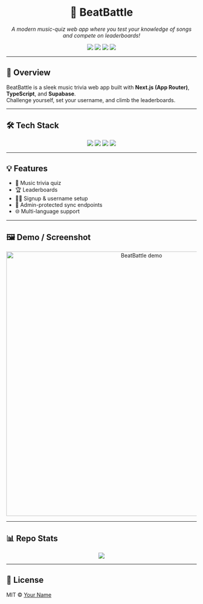 <h1 align="center">🎵 BeatBattle</h1>
<p align="center">
  <i>A modern music-quiz web app where you test your knowledge of songs and compete on leaderboards!</i>
</p>

<p align="center">
  <img src="https://img.shields.io/github/languages/top/your-username/beatbattle?style=for-the-badge&color=blue" />
  <img src="https://img.shields.io/github/last-commit/your-username/beatbattle?style=for-the-badge&color=brightgreen" />
  <img src="https://img.shields.io/github/stars/your-username/beatbattle?style=for-the-badge&color=yellow" />
  <img src="https://img.shields.io/github/license/your-username/beatbattle?style=for-the-badge&color=orange" />
</p>

---

## 🎯 Overview
BeatBattle is a sleek music trivia web app built with **Next.js (App Router)**, **TypeScript**, and **Supabase**.  
Challenge yourself, set your username, and climb the leaderboards.

---

## 🛠 Tech Stack
<p align="center">
  <img src="https://img.shields.io/badge/Next.js-black?style=for-the-badge&logo=next.js" />
  <img src="https://img.shields.io/badge/TypeScript-blue?style=for-the-badge&logo=typescript" />
  <img src="https://img.shields.io/badge/Supabase-7B3FE4?style=for-the-badge&logo=supabase" />
  <img src="https://img.shields.io/badge/Youtube_API-red?style=for-the-badge&logo=youtube" />
</p>

---

## 💡 Features
- 🎵 Music trivia quiz  
- 🏆 Leaderboards  
- 🧑‍💻 Signup & username setup  
- 🔐 Admin-protected sync endpoints  
- 🌐 Multi-language support  

---

## 🖼 Demo / Screenshot
<p align="center">
  <a href="[https://your-project.vercel.app](https://beat-battle-quiz-project.vercel.app/en)" target="_blank">
    <img src="https://your-image-url/demo.gif" alt="BeatBattle demo" width="700"/>
  </a>
</p>

---

## 📊 Repo Stats
<p align="center">
  <img src="https://github-readme-stats.vercel.app/api/pin/?username=your-username&repo=beatbattle&theme=radical" />
</p>

---

## 📜 License
MIT © [Your Name](https://github.com/your-username)
